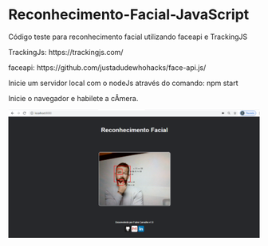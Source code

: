 # Reconhecimento-Facial-JavaScript
 Código teste para reconhecimento facial utilizando faceapi e TrackingJS

<p>TrackingJs: https://trackingjs.com/</p>
<p>faceapi: https://github.com/justadudewhohacks/face-api.js/</p>

<p>Inicie um servidor local com o nodeJs através do comando: npm start</p>
<p>Inicie o navegador e habilete a cÂmera.</p>

<img src="/detectarFace/img/telaInicio.png" alt="talaInicio">


